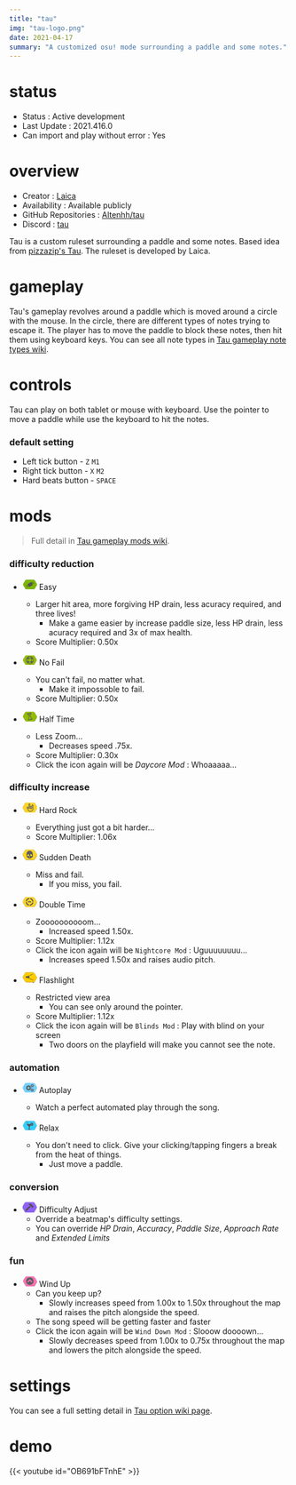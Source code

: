 ```yaml
---
title: "tau"
img: "tau-logo.png"
date: 2021-04-17
summary: "A customized osu! mode surrounding a paddle and some notes."
---
```


# status

- Status : Active development
- Last Update : 2021.416.0
- Can import and play without error : Yes

# overview

- Creator : [Laica](https://github.com/Altenhh)
- Availability : Available publicly
- GitHub Repositories : [Altenhh/tau](https://github.com/Altenhh/tau/)
- Discord : [tau](https://discord.com/invite/7Y8GXAa)

Tau is a custom ruleset surrounding a paddle and some notes. Based idea from [pizzazip's Tau](https://deadlysprinklez.itch.io/tau). The ruleset is developed by Laica.

# gameplay

Tau's gameplay revolves around a paddle which is moved around a circle with the mouse. In the circle, there are different types of notes trying to escape it. The player has to move the paddle to block these notes, then hit them using keyboard keys.
You can see all note types in [Tau gameplay note types wiki](https://github.com/Altenhh/tau/wiki/Note-types).

# controls

Tau can play on both tablet or mouse with keyboard. Use the pointer to move a paddle while use the keyboard to hit the notes.

### default setting

- Left tick button - `Z` `M1`
- Right tick button - `X` `M2`
- Hard beats button - `SPACE`

# mods

> Full detail in [Tau gameplay mods wiki](https://github.com/Altenhh/tau/wiki/Gameplay-mods).

### difficulty reduction

- ![Easy Icon](mod-icon/easy-mod.png) Easy
  - Larger hit area, more forgiving HP drain, less acuracy required, and three lives!
    - Make a game easier by increase paddle size, less HP drain, less acuracy required and 3x of max health.
  - Score Multiplier: 0.50x

- ![No Fail Icon](mod-icon/no-fail-mod.png) No Fail
  - You can't fail, no matter what.
    - Make it impossoble to fail.
  - Score Multiplier: 0.50x

- ![Half Time Icon](mod-icon/half-time-mod.png) Half Time
  - Less Zoom...
    - Decreases speed .75x.
  - Score Multiplier: 0.30x
  - Click the icon again will be *Daycore Mod* : Whoaaaaa...

### difficulty increase

- ![Hard Rock Icon](mod-icon/hard-rock-mod.png) Hard Rock
  - Everything just got a bit harder...
  - Score Multiplier: 1.06x

- ![Sudden Death Icon](mod-icon/sudden-death-mod.png) Sudden Death
  - Miss and fail.
    - If you miss, you fail.

- ![Double Time Icon](mod-icon/double-time-mod.png) Double Time
  - Zoooooooooom...
    - Increased speed 1.50x.
  - Score Multiplier: 1.12x
  - Click the icon again will be `Nightcore Mod` : Uguuuuuuuu...
    - Increases speed 1.50x and raises audio pitch.

- ![Flashlight Icon](mod-icon/flashlight-mod.png) Flashlight
  - Restricted view area
    - You can see only around the pointer.
  - Score Multiplier: 1.12x
  - Click the icon again will be `Blinds Mod` : Play with blind on your screen
    - Two doors on the playfield will make you cannot see the note.

### automation

- ![Autoplay Icon](mod-icon/autoplay-mod.png) Autoplay
  - Watch a perfect automated play through the song.

- ![Relax Icon](mod-icon/relax-mod.png) Relax
  - You don't need to click. Give your clicking/tapping fingers a break from the heat of things.
    - Just move a paddle.

### conversion

- ![Difficulty Adjust Icon](mod-icon/difficulty-adjust-mod.png) Difficulty Adjust
  - Override a beatmap's difficulty settings.
  - You can override *HP Drain*, *Accuracy*, *Paddle Size*, *Approach Rate* and *Extended Limits*

### fun

- ![Wind Up Icon](mod-icon/wind-up-mod.png) Wind Up
  - Can you keep up?
    - Slowly increases speed from 1.00x to 1.50x throughout the map and raises the pitch alongside the speed.
  - The song speed will be getting faster and faster
  - Click the icon again will be `Wind Down Mod` : Slooow doooown...
    - Slowly decreases speed from 1.00x to 0.75x throughout the map and lowers the pitch alongside the speed.

# settings

You can see a full setting detail in [Tau option wiki page](https://github.com/Altenhh/tau/wiki/Options).

# demo

{{< youtube id="OB691bFTnhE" >}}